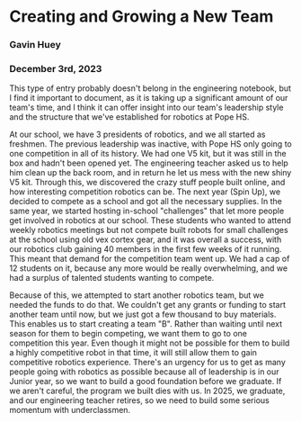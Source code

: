 # Creating and Growing a New Team
### Gavin Huey
### December 3rd, 2023

This type of entry probably doesn't belong in the engineering notebook, but I find it important to document, as it is taking up a significant amount of our team's time, and I think it can offer insight into our team's leadership style and the structure that we've established for robotics at Pope HS. 

At our school, we have 3 presidents of robotics, and we all started as freshmen. The previous leadership was inactive, with Pope HS only going to one competition in all of its history. We had one V5 kit, but it was still in the box and hadn't been opened yet. The engineering teacher asked us to help him clean up the back room, and in return he let us mess with the new shiny V5 kit. Through this, we discovered the crazy stuff people built online, and how interesting competition robotics can be. The next year (Spin Up), we decided to compete as a school and got all the necessary supplies. In the same year, we started hosting in-school "challenges" that let more people get involved in robotics at our school. These students who wanted to attend weekly robotics meetings but not compete built robots for small challenges at the school using old vex cortex gear, and it was overall a success, with our robotics club gaining 40 members in the first few weeks of it running. This meant that demand for the competition team went up. We had a cap of 12 students on it, because any more would be really overwhelming, and we had a surplus of talented students wanting to compete.

Because of this, we attempted to start another robotics team, but we needed the funds to do that. We couldn't get any grants or funding to start another team until now, but we just got a few thousand to buy materials. This enables us to start creating a team "B". Rather than waiting until next season for them to begin competing, we want them to go to one competition this year. Even though it might not be possible for them to build a highly competitive robot in that time, it will still allow them to gain competitive robotics experience. There's an urgency for us to get as many people going with robotics as possible because all of leadership is in our Junior year, so we want to build a good foundation before we graduate. If we aren't careful, the program we built dies with us. In 2025, we graduate, and our engineering teacher retires, so we need to build some serious momentum with underclassmen. 